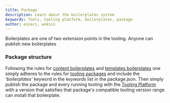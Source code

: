 ```yaml
---
title: Package
description: Learn about the boilerplates system
keywords: Tools, tooling platform, boilerplates, package
author: einari, woksin
---
```


Boilerplates are one of two extension points in the tooling. Anyone can publish new boilerplates 

### Package structure
Following the rules for [content boilerplates](../content_boilerplates) and [templates boilerplates](../templates_boilerplates) one simply adheres to the rules for [tooling packages](../../packages/package) 
and include the *'boilerplates'* keyword in the *keywords* list in the package.json. 
Then simply publish the package and every running tooling with the [Tooling Platform](../..) with a version that satisfies that package's compatible tooling version range can install that boilerplate. 
